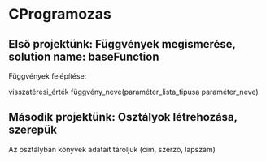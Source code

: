 # CProgramozas

## Első projektünk: Függvények megismerése, solution name: baseFunction

Függvények felépítése:

visszatérési_érték függvény_neve(paraméter_lista_tipusa paraméter_neve)

## Második projektünk: Osztályok létrehozása, szerepük
Az osztályban könyvek adatait tároljuk (cím, szerző, lapszám)




